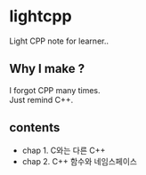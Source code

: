 # lightcpp

Light CPP note for learner..


## Why I make ?
 I forgot CPP many times.  
 Just remind C++. 

## contents

 - chap 1. C와는 다른 C++
 - chap 2. C++ 함수와 네임스페이스 
 